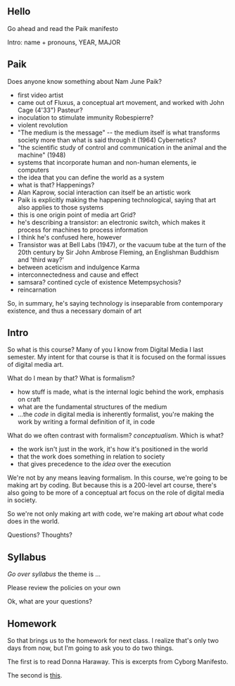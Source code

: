 <!--## Prep
- print survey, syllabus, Paik, assignment 0
-->

## Hello
Go ahead and read the Paik manifesto

Intro: name + pronouns, YEAR, MAJOR


## Paik
Does anyone know something about Nam June Paik?

- first video artist
- came out of Fluxus, a conceptual art movement, and worked with John Cage (4'33")
Pasteur?
- inoculation to stimulate immunity
Robespierre?
- violent revolution
- "The medium is the message" -- the medium itself is what transforms society more than what is said through it (1964)
Cybernetics?
- "the scientific study of control and communication in the animal and the machine" (1948)
- systems that incorporate human and non-human elements, ie computers
- the idea that you can define the world as a system
- what is that?
Happenings?
- Alan Kaprow, social interaction can itself be an artistic work
- Paik is explicitly making the happening technological, saying that art also applies to those systems
- this is one origin point of media art
Grid?
- he's describing a transistor: an electronic switch, which makes it process for machines to process information
- I think he's confused here, however
- Transistor was at Bell Labs (1947), or the vacuum tube at the turn of the 20th century by Sir John Ambrose Fleming, an Englishman
Buddhism and 'third way?'
- between aceticism and indulgence
Karma
- interconnectedness and cause and effect
- samsara? contined cycle of existence
Metempsychosis?
- reincarnation

So, in summary, he's saying technology is inseparable from contemporary existence, and thus a necessary domain of art



## Intro

So what is this course? Many of you I know from Digital Media I last semester. My intent for that course is that it is focused on the formal issues of digital media art.

What do I mean by that? What is formalism?

- how stuff is made, what is the internal logic behind the work, emphasis on craft
- what are the fundamental structures of the medium
- ...the _code_ in digital media is inherently formalist, you're making the work by writing a formal definition of it, in code

What do we often contrast with formalism? _conceptualism_. Which is what?

- the work isn't just in the work, it's how it's positioned in the world
- that the work does something in relation to society
- that gives precedence to the _idea_ over the execution


We're not by any means leaving formalism. In this course, we're going to be making art by coding. But because this is a 200-level art course, there's also going to be more of a conceptual art focus on the role of digital media in society.

So we're not only making art _with_ code, we're making art _about_ what code does in the world.

Questions? Thoughts?



## Syllabus

_Go over syllabus_ the theme is ...

Please review the policies on your own

Ok, what are your questions?



## Homework

So that brings us to the homework for next class. I realize that's only two days from now, but I'm going to ask you to do two things.

The first is to read Donna Haraway. This is excerpts from Cyborg Manifesto.

The second is [this](assignments/0_cybernated_life/description.md).

